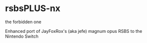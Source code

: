 # rsbsPLUS-nx
the forbidden one

Enhanced port of JayFoxRox's (aka jefe) magnum opus RSBS to the Nintendo Switch
